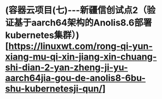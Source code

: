 # (容器云项目(七)---新疆信创试点2（验证基于aarch64架构的Anolis8.6部署kubernetes集群）)[https://linuxwt.com/rong-qi-yun-xiang-mu-qi-xin-jiang-xin-chuang-shi-dian-2-yan-zheng-ji-yu-aarch64jia-gou-de-anolis8-6bu-shu-kubernetesji-qun/]
